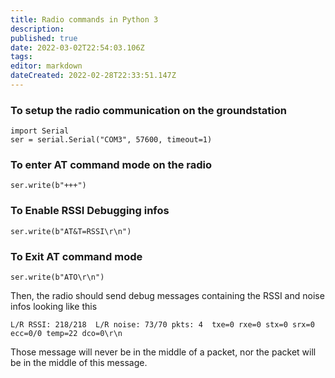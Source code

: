 ```yaml
---
title: Radio commands in Python 3
description: 
published: true
date: 2022-03-02T22:54:03.106Z
tags: 
editor: markdown
dateCreated: 2022-02-28T22:33:51.147Z
---
```


### To setup the radio communication on the groundstation

```
import Serial
ser = serial.Serial("COM3", 57600, timeout=1)
```

### To enter AT command mode on the radio

```
ser.write(b"+++")
```

### To Enable RSSI Debugging infos

```
ser.write(b"AT&T=RSSI\r\n")
```

### To Exit AT command mode

```
ser.write(b"ATO\r\n")
```

Then, the radio should send debug messages containing the RSSI and noise infos looking like this
```
L/R RSSI: 218/218  L/R noise: 73/70 pkts: 4  txe=0 rxe=0 stx=0 srx=0 ecc=0/0 temp=22 dco=0\r\n
```

Those message will never be in the middle of a packet, nor the packet will be in the middle of this message. 